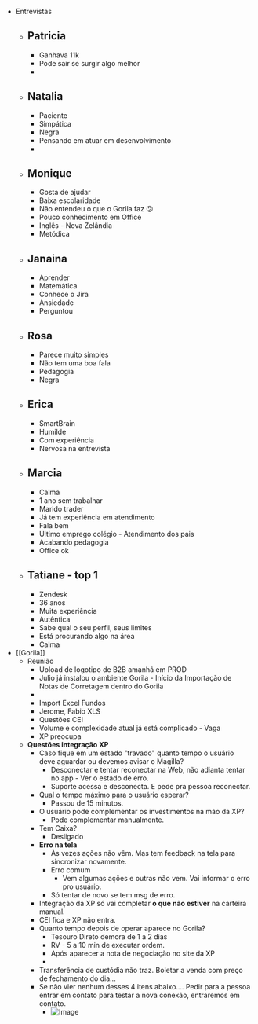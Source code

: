 - Entrevistas
    - Patricia
        - 
        - Ganhava 11k
        - Pode sair se surgir algo melhor
        - 
    - Natalia
        - 
        - Paciente
        - Simpática
        - Negra
        - Pensando em atuar em desenvolvimento
        - 
    - Monique
        - 
        - Gosta de ajudar
        - Baixa escolaridade
        - Não entendeu o que o Gorila faz 😕
        - Pouco conhecimento em Office
        - Inglês - Nova Zelândia
        - Metódica
    - Janaina
        - 
        - Aprender
        - Matemática
        - Conhece o Jira
        - Ansiedade
        - Perguntou
    - Rosa
        - 
        - Parece muito simples
        - Não tem uma boa fala
        - Pedagogia
        - Negra
    - Erica
        - 
        - SmartBrain
        - Humilde
        - Com experiência
        - Nervosa na entrevista
    - Marcia
        - 
        - Calma
        - 1 ano sem trabalhar
        - Marido trader
        - Já tem experiência em atendimento
        - Fala bem
        - Último emprego colégio - Atendimento dos pais
        - Acabando pedagogia
        - Office ok
    - Tatiane - top 1
        - 
        - Zendesk
        - 36 anos
        - Muita experiência
        - Autêntica
        - Sabe qual o seu perfil, seus limites
        - Está procurando algo na área
        - Calma
- [[Gorila]]
    - Reunião
        - Upload de logotipo de B2B amanhã em PROD
        - Julio já instalou o ambiente Gorila - Início da Importação de Notas de Corretagem dentro do Gorila
        - 
        - Import Excel Fundos
        - Jerome, Fabio XLS
        - Questões CEI
        - Volume e complexidade atual já está complicado - Vaga
        - XP preocupa
    - **Questões integração XP**
        - Caso fique em um estado "travado" quanto tempo o usuário deve aguardar ou devemos avisar o Magilla?
            - Desconectar e tentar reconectar na Web, não adianta tentar no app - Ver o estado de erro.
            - Suporte acessa e desconecta. E pede pra pessoa reconectar. 
        - Qual o tempo máximo para o usuário esperar?
            - Passou de 15 minutos.
        - O usuário pode complementar os investimentos na mão da XP?
            - Pode complementar manualmente.
        - Tem Caixa?
            - Desligado
        - **Erro na tela**
            - Às vezes ações não vêm. Mas tem feedback na tela para sincronizar novamente.
            - Erro comum
                - Vem algumas ações e outras não vem. Vai informar o erro pro usuário.
            - Só tentar de novo se tem msg de erro.
        - Integração da XP só vai completar **o que não estiver** na carteira manual.
        - CEI fica e XP não entra.
        - Quanto tempo depois de operar aparece no Gorila?
            - Tesouro Direto demora de 1 a 2 dias
            - RV - 5 a 10 min de executar ordem.
            - Após aparecer a nota de negociação no site da XP
            - 
        - Transferência de custódia não traz. Boletar a venda com preço de fechamento do dia...
        - Se não vier nenhum desses 4 itens abaixo.... Pedir para a pessoa entrar em contato para testar a nova conexão, entraremos em contato.
            - ![Image](https://firebasestorage.googleapis.com/v0/b/firescript-577a2.appspot.com/o/imgs%2Fapp%2FRica%2F2CtueYtcMa.png?alt=media&token=ea6ce2e7-4eb7-49b1-a1c2-701945ffb04c)
